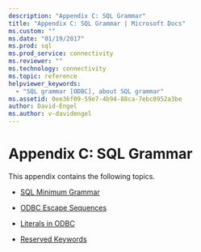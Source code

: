 ```yaml
---
description: "Appendix C: SQL Grammar"
title: "Appendix C: SQL Grammar | Microsoft Docs"
ms.custom: ""
ms.date: "01/19/2017"
ms.prod: sql
ms.prod_service: connectivity
ms.reviewer: ""
ms.technology: connectivity
ms.topic: reference
helpviewer_keywords: 
  - "SQL grammar [ODBC], about SQL grammar"
ms.assetid: 0ee36f09-59e7-4b94-88ca-7ebc0952a3be
author: David-Engel
ms.author: v-davidengel
---
```

# Appendix C: SQL Grammar
This appendix contains the following topics.  
  
-   [SQL Minimum Grammar](../../../odbc/reference/appendixes/sql-minimum-grammar.md)  
  
-   [ODBC Escape Sequences](../../../odbc/reference/appendixes/odbc-escape-sequences.md)  
  
-   [Literals in ODBC](../../../odbc/reference/appendixes/literals-in-odbc.md)  
  
-   [Reserved Keywords](../../../odbc/reference/appendixes/reserved-keywords.md)

